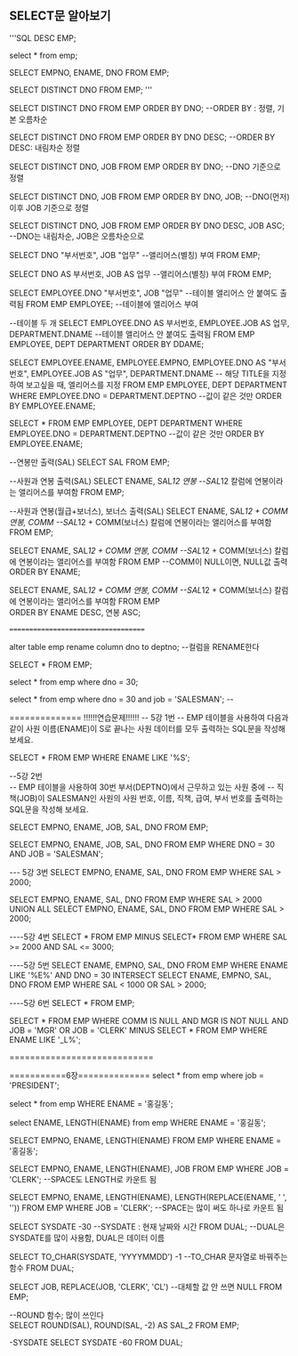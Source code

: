 ## SELECT문 알아보기

'''SQL
DESC EMP;

select *
    from emp;
    
SELECT EMPNO, ENAME, DNO
    FROM EMP;
    
SELECT DISTINCT DNO
    FROM EMP;
'''


SELECT DISTINCT DNO
    FROM EMP
    ORDER BY DNO;   --ORDER BY : 정렬, 기본 오름차순
    
SELECT DISTINCT DNO
    FROM EMP
    ORDER BY DNO DESC;   --ORDER BY DESC: 내림차순 정렬
    
SELECT DISTINCT DNO, JOB
    FROM EMP
    ORDER BY DNO;   --DNO 기준으로 정렬
    
SELECT DISTINCT DNO, JOB
    FROM EMP
    ORDER BY DNO, JOB;  --DNO(먼저) 이후 JOB 기준으로 정렬
    
SELECT DISTINCT DNO, JOB
    FROM EMP
    ORDER BY DNO DESC, JOB ASC;    --DNO는 내림차순, JOB은 오름차순으로
    
SELECT DNO "부서번호", JOB "업무"   --앨리어스(별칭) 부여
    FROM EMP;

SELECT DNO AS 부서번호, JOB AS 업무   --앨리어스(별칭) 부여
    FROM EMP;

SELECT EMPLOYEE.DNO "부서번호", JOB "업무"   --테이블 앨리어스 안 붙여도 출력됨
    FROM EMP EMPLOYEE;    --테이블에 앨리어스 부여
 
 --테이블 두 개
SELECT EMPLOYEE.DNO AS 부서번호, EMPLOYEE.JOB AS 업무, DEPARTMENT.DNAME   --테이블 앨리어스 안 붙여도 출력됨
    FROM EMP EMPLOYEE, DEPT DEPARTMENT
    ORDER BY DDAME;    
    

    
SELECT EMPLOYEE.ENAME, EMPLOYEE.EMPNO, EMPLOYEE.DNO AS "부서번호", EMPLOYEE.JOB AS "업무", DEPARTMENT.DNAME -- 해당 TITLE을 지정하여 보고싶을 때, 엘리어스를 지정
  FROM EMP EMPLOYEE, DEPT DEPARTMENT
  WHERE EMPLOYEE.DNO = DEPARTMENT.DEPTNO --값이 같은 것만
  ORDER BY EMPLOYEE.ENAME;
  
SELECT *
  FROM EMP EMPLOYEE, DEPT DEPARTMENT
  WHERE EMPLOYEE.DNO = DEPARTMENT.DEPTNO --값이 같은 것만
  ORDER BY EMPLOYEE.ENAME;
  
--연봉만 출력(SAL)
SELECT SAL 
    FROM EMP;
    
--사원과 연봉 출력(SAL)
SELECT ENAME, SAL*12 연봉    --SAL*12 칼럼에 연봉이라는 앨리어스를 부여함
    FROM EMP;
    
--사원과 연봉(월급+보너스), 보너스 출력(SAL)
SELECT ENAME, SAL*12 + COMM 연봉, COMM    --SAL*12 + COMM(보너스) 칼럼에 연봉이라는 앨리어스를 부여함
    FROM EMP;
    
SELECT ENAME, SAL*12 + COMM 연봉, COMM    --SAL*12 + COMM(보너스) 칼럼에 연봉이라는 앨리어스를 부여함
    FROM EMP                             --COMM이 NULL이면, NULL값 출력
    ORDER BY ENAME;
    
    
SELECT ENAME, SAL*12 + COMM 연봉, COMM    --SAL*12 + COMM(보너스) 칼럼에 연봉이라는 앨리어스를 부여함
    FROM EMP                             
    ORDER BY ENAME DESC, 연봉 ASC;
    
    
    
    
    ==================================
    
alter table emp rename column dno to deptno; --컬럼을 RENAME한다
    
SELECT *
    FROM EMP;

select *
    from emp
    where dno = 30;
    
select *
    from emp
    where dno = 30
    and job = 'SALESMAN';    --
    
    
==============
!!!!!!연습문제!!!!!!
-- 5강 1번
-- EMP 테이블을 사용하여 다음과 같이 사원 이름(ENAME)이 S로 끝나는 사원 데이터를 모두 출력하는 SQL문을 작성해 보세요.

SELECT *
    FROM EMP
    WHERE ENAME LIKE '%S';
    
 
--5강 2번    
-- EMP 테이블을 사용하여 30번 부서(DEPTNO)에서 근무하고 있는 사원 중에 
-- 직책(JOB)이 SALESMAN인 사원의 사원 번호, 이름, 직책, 급여, 부서 번호를 출력하는 SQL문을 작성해 보세요.

SELECT EMPNO, ENAME, JOB, SAL, DNO
    FROM EMP;

SELECT EMPNO, ENAME, JOB, SAL, DNO
    FROM EMP
    WHERE DNO = 30
    AND JOB = 'SALESMAN';
  
    
--- 5강 3번
SELECT EMPNO, ENAME, SAL, DNO
    FROM EMP
    WHERE SAL > 2000;
    
SELECT EMPNO, ENAME, SAL, DNO
    FROM EMP
    WHERE SAL > 2000
    UNION ALL
SELECT EMPNO, ENAME, SAL, DNO
    FROM EMP
    WHERE SAL > 2000;
    
    
----5강 4번
SELECT *
    FROM EMP
    MINUS
SELECT*
    FROM EMP
    WHERE SAL >= 2000
        AND SAL <= 3000;


----5강 5번
SELECT ENAME, EMPNO, SAL, DNO
    FROM EMP
    WHERE ENAME LIKE '%E%'
    AND DNO = 30
INTERSECT
SELECT ENAME, EMPNO, SAL, DNO
    FROM EMP
    WHERE SAL < 1000
    OR SAL > 2000;
    
    
----5강 6번
SELECT *
    FROM EMP;

SELECT *
    FROM EMP
    WHERE COMM IS NULL
    AND MGR IS NOT NULL 
    AND JOB = 'MGR'
    OR JOB = 'CLERK'
MINUS
SELECT *
    FROM EMP
    WHERE ENAME LIKE '_L%';
    
============================

===========6장==============
select * from emp
    where job = 'PRESIDENT';
    
select * from emp
    WHERE ENAME = '홍길동';

select ENAME, LENGTH(ENAME)
    from emp
   WHERE ENAME = '홍길동';
   
SELECT EMPNO, ENAME, LENGTH(ENAME)
    FROM EMP
    WHERE ENAME = '홍길동';

SELECT EMPNO, ENAME, LENGTH(ENAME), JOB
    FROM EMP
    WHERE JOB = 'CLERK';   --SPACE도 LENGTH로 카운트 됨
    
SELECT EMPNO, ENAME, LENGTH(ENAME), LENGTH(REPLACE(ENAME, ' ', ''))
    FROM EMP
    WHERE JOB = 'CLERK'; --SPACE는 많이 써도 하나로 카운트 됨

    
SELECT SYSDATE -30  --SYSDATE : 현재 날짜와 시간
    FROM DUAL;      --DUAL은 SYSDATE를 많이 사용함, DUAL은 데이터 이름

SELECT TO_CHAR(SYSDATE, 'YYYYMMDD') -1  --TO_CHAR 문자열로 바꿔주는 함수
    FROM DUAL;
    
SELECT JOB, REPLACE(JOB, 'CLERK', 'CL') --대체할 값 안 쓰면 NULL
    FROM EMP;

--ROUND 함수; 많이 쓰인다    
SELECT ROUND(SAL),
       ROUND(SAL, -2) AS SAL_2
    FROM EMP;
    
    
-SYSDATE
SELECT SYSDATE -60
    FROM DUAL;
